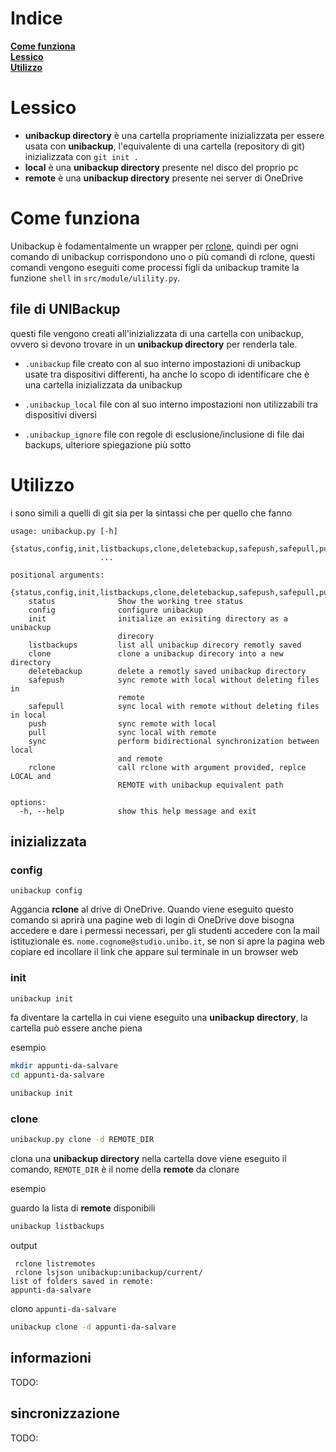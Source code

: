 # Indice
**[Come funziona](#come_funziona)**<br>
**[Lessico](#lessico)**<br>
**[Utilizzo](#utilizzo)**<br>



<a id="lessico"></a>
# Lessico

* __unibackup directory__ è una cartella propriamente inizializzata per essere usata con __unibackup__, l'equivalente di una cartella (repository di git) inizializzata con `git init .`
* __local__ è una __unibackup directory__ presente nel disco del proprio pc
* __remote__ è una __unibackup directory__ presente nei server di OneDrive


<a id="come_funziona"></a>
# Come funziona

Unibackup è fodamentalmente un wrapper per [rclone](https://rclone.org/), quindi per ogni comando di unibackup corrispondono uno o più comandi di rclone, questi comandi vengono eseguiti come processi figli da unibackup tramite la funzione `shell` in `src/module/ulility.py`.


## file di UNIBackup

questi file vengono creati all'inizializzata di una cartella con unibackup, ovvero si devono trovare in un __unibackup directory__ per renderla tale.

* `.unibackup` file creato con al suo interno impostazioni di unibackup usate tra dispositivi differenti, ha anche lo scopo di identificare che è una cartella inizializzata da unibackup

* `.unibackup_local` file con al suo interno impostazioni non utilizzabili tra dispositivi diversi

* `.unibackup_ignore` file con regole di esclusione/inclusione di file dai backups, ulteriore spiegazione più sotto


<a id="utilizzo"></a>
# Utilizzo

i sono simili a quelli di git sia per la sintassi che per quello che fanno

```
usage: unibackup.py [-h]
                    {status,config,init,listbackups,clone,deletebackup,safepush,safepull,push,pull,sync,rclone}
                    ...

positional arguments:
  {status,config,init,listbackups,clone,deletebackup,safepush,safepull,push,pull,sync,rclone}
    status              Show the working tree status
    config              configure unibackup
    init                initialize an exisiting directory as a unibackup
                        direcory
    listbackups         list all unibackup direcory remotly saved
    clone               clone a unibackup direcory into a new directory
    deletebackup        delete a remotly saved unibackup directory
    safepush            sync remote with local without deleting files in
                        remote
    safepull            sync local with remote without deleting files in local
    push                sync remote with local
    pull                sync local with remote
    sync                perform bidirectional synchronization between local
                        and remote
    rclone              call rclone with argument provided, replce LOCAL and
                        REMOTE with unibackup equivalent path

options:
  -h, --help            show this help message and exit
```

## inizializzata

### config

```
unibackup config
```

Aggancia __rclone__ al drive di OneDrive.
Quando viene eseguito questo comando si aprirà una pagine web di login di OneDrive dove bisogna accedere e dare i permessi necessari, per gli studenti accedere con la mail istituzionale es. `nome.cognome@studio.unibo.it`, se non si apre la pagina web copiare ed incollare il link che appare sul terminale in un browser web

### init

```bash
unibackup init
```

fa diventare la cartella in cui viene eseguito una __unibackup directory__, la cartella può essere anche piena

esempio
```bash
mkdir appunti-da-salvare
cd appunti-da-salvare

unibackup init
```

### clone

```bash
unibackup.py clone -d REMOTE_DIR
```

clona una __unibackup directory__ nella cartella dove viene eseguito il comando, `REMOTE_DIR` è il nome della __remote__ da clonare

esempio

guardo la lista di __remote__ disponibili
```bash
unibackup listbackups
```
output
```
 rclone listremotes
 rclone lsjson unibackup:unibackup/current/
list of folders saved in remote:
appunti-da-salvare
```

clono `appunti-da-salvare`

```bash
unibackup clone -d appunti-da-salvare
```

## informazioni

TODO:

## sincronizzazione

TODO:
